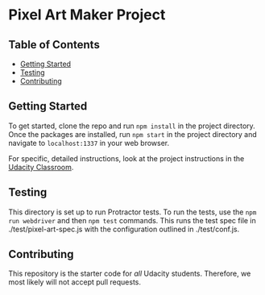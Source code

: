 # Pixel Art Maker Project

## Table of Contents

* [Getting Started](#gettingStarted)
* [Testing](#testing)
* [Contributing](#contributing)

## Getting Started

To get started, clone the repo and run `npm install` in the project directory.
Once the packages are installed, run `npm start` in the project directory and navigate to `localhost:1337` in your web browser.

For specific, detailed instructions, look at the project instructions in the [Udacity Classroom](https://classroom.udacity.com/me).

## Testing

This directory is set up to run Protractor tests. To run the tests, use the `npm run webdriver` and then `npm test` commands. This runs the test spec file in ./test/pixel-art-spec.js with the configuration outlined in ./test/conf.js.

## Contributing

This repository is the starter code for _all_ Udacity students. Therefore, we most likely will not accept pull requests.
